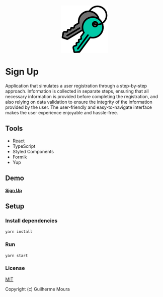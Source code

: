 <p align="center">
  <img
		style="object: contain; height: 150px"
		src="https://raw.githubusercontent.com/glhrmoura/sign-up/main/static/images/logo.png"
	/>
</p>

# Sign Up

Application that simulates a user registration through a step-by-step approach. Information is collected in separate steps, ensuring that all necessary information is provided before completing the registration, and also relying on data validation to ensure the integrity of the information provided by the user. The user-friendly and easy-to-navigate interface makes the user experience enjoyable and hassle-free.

## Tools

- React
- TypeScript
- Styled Components
- Formik
- Yup

## Demo

[**Sign Up**](https://capable-kulfi-3d8c43.netlify.app)

## Setup

### Install dependencies

```
yarn install
```

### Run

```
yarn start
```

### License

[MIT](https://github.com/glhrmoura/sign-up/blob/main/LICENSE)

Copyright (c) Guilherme Moura
